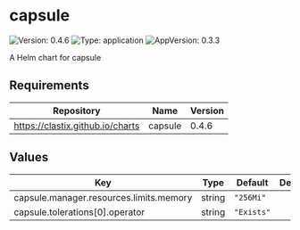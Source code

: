 # capsule

![Version: 0.4.6](https://img.shields.io/badge/Version-0.4.6-informational?style=flat-square) ![Type: application](https://img.shields.io/badge/Type-application-informational?style=flat-square) ![AppVersion: 0.3.3](https://img.shields.io/badge/AppVersion-0.3.3-informational?style=flat-square)

A Helm chart for capsule

## Requirements

| Repository | Name | Version |
|------------|------|---------|
| https://clastix.github.io/charts | capsule | 0.4.6 |

## Values

| Key | Type | Default | Description |
|-----|------|---------|-------------|
| capsule.manager.resources.limits.memory | string | `"256Mi"` |  |
| capsule.tolerations[0].operator | string | `"Exists"` |  |

